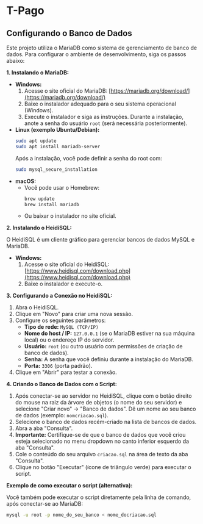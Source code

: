# T-Pago
## Configurando o Banco de Dados

Este projeto utiliza o MariaDB como sistema de gerenciamento de banco de dados. Para configurar o ambiente de desenvolvimento, siga os passos abaixo:

**1. Instalando o MariaDB:**

*   **Windows:**
    1.  Acesse o site oficial do MariaDB: [https://mariadb.org/download/](https://mariadb.org/download/)
    2.  Baixe o instalador adequado para o seu sistema operacional (Windows).
    3.  Execute o instalador e siga as instruções. Durante a instalação, anote a senha do usuário `root` (será necessária posteriormente).
*   **Linux (exemplo Ubuntu/Debian):**
    ```bash
    sudo apt update
    sudo apt install mariadb-server
    ```
    Após a instalação, você pode definir a senha do root com:
    ```bash
    sudo mysql_secure_installation
    ```
*   **macOS:**
    *   Você pode usar o Homebrew:
        ```bash
        brew update
        brew install mariadb
        ```
    *   Ou baixar o instalador no site oficial.

**2. Instalando o HeidiSQL:**

O HeidiSQL é um cliente gráfico para gerenciar bancos de dados MySQL e MariaDB.

*   **Windows:**
    1.  Acesse o site oficial do HeidiSQL: [https://www.heidisql.com/download.php](https://www.heidisql.com/download.php)
    2.  Baixe o instalador e execute-o.

**3. Configurando a Conexão no HeidiSQL:**

1.  Abra o HeidiSQL.
2.  Clique em "Novo" para criar uma nova sessão.
3.  Configure os seguintes parâmetros:
    *   **Tipo de rede:** `MySQL (TCP/IP)`
    *   **Nome do host / IP:** `127.0.0.1` (se o MariaDB estiver na sua máquina local) ou o endereço IP do servidor.
    *   **Usuário:** `root` (ou outro usuário com permissões de criação de banco de dados).
    *   **Senha:** A senha que você definiu durante a instalação do MariaDB.
    *   **Porta:** `3306` (porta padrão).
4.  Clique em "Abrir" para testar a conexão.

**4. Criando o Banco de Dados com o Script:**

1.  Após conectar-se ao servidor no HeidiSQL, clique com o botão direito do mouse na raiz da árvore de objetos (o nome do seu servidor) e selecione "Criar novo" -> "Banco de dados". Dê um nome ao seu banco de dados (exemplo: `nomcriacao.sql`).
2.  Selecione o banco de dados recém-criado na lista de bancos de dados.
3.  Abra a aba "Consulta".
4.  **Importante:** Certifique-se de que o banco de dados que você criou esteja selecionado no menu dropdown no canto inferior esquerdo da aba "Consulta".
5.  Cole o conteúdo do seu arquivo `criacao.sql` na área de texto da aba "Consulta".
6.  Clique no botão "Executar" (ícone de triângulo verde) para executar o script.

**Exemplo de como executar o script (alternativa):**

Você também pode executar o script diretamente pela linha de comando, após conectar-se ao MariaDB:

```bash
mysql -u root -p nome_do_seu_banco < nome_docriacao.sql